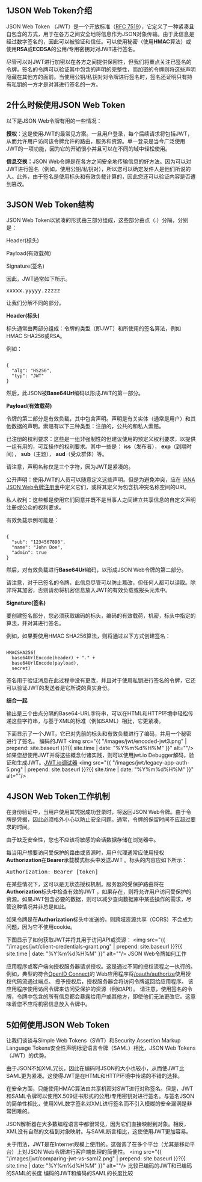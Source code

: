 <h2>1JSON Web Token介绍</h2>

JSON Web Token （JWT）是一个开放标准（<a href="https://tools.ietf.org/html/rfc7519" target="_blank">RFC 7519</a>），它定义了一种紧凑且自包含的方式，用于在各方之间安全地将信息作为JSON对象传输。由于此信息是经过数字签名的，因此可以被验证和信任。可以使用秘密（使用<b>HMAC</b>算法）或使用<b>RSA</b>或<b>ECDSA</b>的公用/专用密钥对对JWT进行签名。

尽管可以对JWT进行加密以在各方之间提供保密性，但我们将重点关注已签名的令牌。签名的令牌可以验证其中包含的声明的完整性，而加密的令牌则将这些声明隐藏在其他方的面前。当使用公钥/私钥对对令牌进行签名时，签名还证明只有持有私钥的一方才是对其进行签名的一方。

<h2>2什么时候使用JSON Web Token</h2>

以下是JSON Web令牌有用的一些情况：

<b>授权：</b>这是使用JWT的最常见方案。一旦用户登录，每个后续请求将包括JWT，从而允许用户访问该令牌允许的路由，服务和资源。单一登录是当今广泛使用JWT的一项功能，因为它的开销很小并且可以在不同的域中轻松使用。

<b>信息交换：</b>JSON Web令牌是在各方之间安全地传输信息的好方法。因为可以对JWT进行签名（例如，使用公钥/私钥对），所以您可以确定发件人是他们所说的人。此外，由于签名是使用标头和有效负载计算的，因此您还可以验证内容是否遭到篡改。

<h2>3JSON Web Token结构</h2>

JSON Web Token以紧凑的形式由三部分组成，这些部分由点（.）分隔，分别是：

Header(标头)

Payload(有效载荷)

Signature(签名)

因此，JWT通常如下所示。
<pre class="prettyprint">
xxxxx.yyyyy.zzzzz
</pre>
让我们分解不同的部分。

<b>Header(标头)</b>

标头通常由两部分组成：令牌的类型（即JWT）和所使用的签名算法，例如HMAC SHA256或RSA。

例如：
<pre><code class="json hljs">
{
  "alg": "HS256",
  "typ": "JWT"
}
</code></pre>
然后，此JSON被<b>Base64Url</b>编码以形成JWT的第一部分。

<b>Payload(有效载荷)</b>

令牌的第二部分是有效负载，其中包含声明。声明是有关实体（通常是用户）和其他数据的声明。索赔有以下三种类型：注册的，公共的和私人索赔。

已注册的权利要求：这些是一组非强制性的但建议使用的预定义权利要求，以提供一组有用的，可互操作的权利要求。其中一些是： <b>iss</b>（发布者）， <b>exp</b>（到期时间）， <b>sub</b>（主题）， <b>aud</b>（受众群体）等。

请注意，声明名称仅是三个字符，因为JWT是紧凑的。

公开声明：使用JWT的人员可以随意定义这些声明。但是为避免冲突，应在 <a href="https://www.iana.org/assignments/jwt/jwt.xhtml" target="_blank">IANA JSON Web令牌注册表</a>中定义它们，或将其定义为包含抗冲突名称空间的URI。

私人权利：这些都是使用它们同意并既不是当事人之间建立共享信息的自定义声明注册或公众的权利要求。

有效负载示例可能是：
<pre><code class="json hljs">
{
  "sub": "1234567890",
  "name": "John Doe",
  "admin": true
}
</code></pre>
然后，对有效负载进行<b>Base64Url</b>编码，以形成JSON Web令牌的第二部分。

请注意，对于已签名的令牌，此信息尽管可以防止篡改，但任何人都可以读取。除非将其加密，否则请勿将机密信息放入JWT的有效负载或报头元素中。

<b>Signature(签名)</b>

要创建签名部分，您必须获取编码的标头，编码的有效载荷，机密，标头中指定的算法，并对其进行签名。

例如，如果要使用HMAC SHA256算法，则将通过以下方式创建签名：
<pre><code class="java hljs">
HMACSHA256(
  base64UrlEncode(header) + "." +
  base64UrlEncode(payload),
  secret)
</code></pre>  
签名用于验证消息在此过程中没有更改，并且对于使用私钥进行签名的令牌，它还可以验证JWT的发送者是它所说的真实身份。

<b>结合一起</b>

输出是三个由点分隔的Base64-URL字符串，可以在HTML和HTTP环境中轻松传递这些字符串，与基于XML的标准（例如SAML）相比，它更紧凑。

下面显示了一个JWT，它已对先前的标头和有效负载进行了编码，并用一个秘密进行了签名。 编码的JWT
<img src="{{ "/images/jwt/encoded-jwt3.png" | prepend: site.baseurl }}?{{ site.time | date: "%Y%m%d%H%M" }}"  alt=""/>
如果您想使用JWT并将这些概念付诸实践，则可以使用jwt.io Debugger解码，验证和生成JWT。<a href="http://jwt.io/" target="_blank" >JWT.io调试器</a>
<img src="{{ "/images/jwt/legacy-app-auth-5.png" | prepend: site.baseurl }}?{{ site.time | date: "%Y%m%d%H%M" }}"  alt=""/>


<h2>4JSON Web Token工作机制</h2>

在身份验证中，当用户使用其凭据成功登录时，将返回JSON Web令牌。由于令牌是凭据，因此必须格外小心以防止安全问题。通常，令牌的保留时间不应超过要求的时间。

由于缺乏安全性，您也不应该将敏感的会话数据存储在浏览器中。

每当用户想要访问受保护的路由或资源时，用户代理通常应使用授权<b>Authorization</b>在<b>Bearer</b>承载模式标头中发送JWT 。标头的内容应如下所示：
<pre class="prettyprint">
Authorization: Bearer [token]
</pre>
在某些情况下，这可以是无状态授权机制。服务器的受保护路由将在<b>Authorization</b>标头中检查有效的JWT ，如果存在，则将允许用户访问受保护的资源。如果JWT包含必要的数据，则可以减少查询数据库中某些操作的需求，尽管这种情况并非总是如此。

如果令牌是在<b>Authorization</b>标头中发送的，则跨域资源共享（CORS）不会成为问题，因为它不使用cookie。

下图显示了如何获取JWT并将其用于访问API或资源：
<img src="{{ "/images/jwt/client-credentials-grant.png" | prepend: site.baseurl }}?{{ site.time | date: "%Y%m%d%H%M" }}"  alt=""/>
JSON Web令牌如何工作

应用程序或客户端向授权服务器请求授权。这是通过不同的授权流程之一执行的。例如，典型的符合<a href="http://openid.net/connect/" target="_blank">OpenID Connect</a>的 Web应用程序将<a href="http://openid.net/specs/openid-connect-core-1_0.html#CodeFlowAuth"  target="_blank">/oauth/authorize</a>使用授权代码流通过端点。
授予授权后，授权服务器会将访问令牌返回给应用程序。
该应用程序使用访问令牌来访问受保护的资源（例如API）。
请注意，使用签名的令牌，令牌中包含的所有信息都会暴露给用户或其他方，即使他们无法更改它。这意味着您不应将机密信息放入令牌中。

<h2>5如何使用JSON Web Token</h2>

让我们谈谈与Simple Web Tokens（SWT）和Security Assertion Markup Language Tokens安全性声明标记语言令牌（SAML）相比，JSON Web Tokens（JWT）的优势。

由于JSON不如XML冗长，因此在编码时JSON的大小也较小，从而使JWT比SAML更为紧凑。这使得JWT是在HTML和HTTP环境中传递的不错的选择。

在安全方面，只能使用HMAC算法由共享机密对SWT进行对称签名。但是，JWT和SAML令牌可以使用X.509证书形式的公用/专用密钥对进行签名。与签名JSON的简单性相比，使用XML数字签名对XML进行签名而不引入模糊的安全漏洞是非常困难的。

JSON解析器在大多数编程语言中都很常见，因为它们直接映射到对象。相反，XML没有自然的文档到对象映射。与SAML断言相比，这使使用JWT更加容易。

关于用法，JWT是在Internet规模上使用的。这强调了在多个平台（尤其是移动平台）上对JSON Web令牌进行客户端处理的简便性。
<img src="{{ "/images/jwt/comparing-jwt-vs-saml2.png" | prepend: site.baseurl }}?{{ site.time | date: "%Y%m%d%H%M" }}"  alt=""/>
比较已编码的JWT和已编码的SAML的长度 编码的JWT和编码的SAML的长度比较